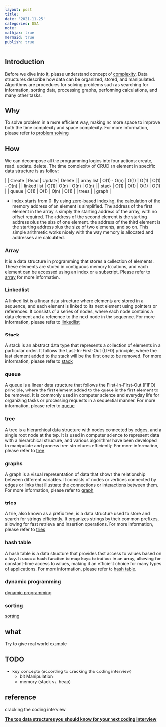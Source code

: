 ```yaml
---
layout: post
title:
date: '2021-11-25'
categories: DSA
note:
mathjax: true
mermaid: true
publish: true
---
```


## Introduction

Before we dive into it, please understand concept of [complexity]({{site.baseurl}}/dsa/2022/05/02/complexity.html). Data structures describe how data can be organized, stored, and manipulated. Algorithms are procedures for solving problems such as searching for information, sorting data, processing graphs, performing calculations, and many other tasks.

## Why

To solve problem in a more efficient way, making no more space to improve both the time complexity and space complexity. For more information, please refer to [problem solving]({{site.baseurl}}/dsa/2023/03/08/solve-problem.html)

## How

We can decompose all the programming logics into four actions: create, read, update, delete. The time complexity of CRUD an element in specific data structure is as follow:

|  | Create | Read | Update | Delete |
| array list | O(1) - O(n) | O(1) | O(1) | O(1) - O(n) |
| linked list | O(1) | O(n) | O(n) | O(n) |
| stack | O(1) | O(1) | O(1) | O(1) |
| queue | O(1) | O(1) | O(n) | O(1) |
| trees |
| graph |

* index starts from 0: By using zero-based indexing, the calculation of the memory address of an element is simplified. The address of the first element in the array is simply the starting address of the array, with no offset required. The address of the second element is the starting address plus the size of one element, the address of the third element is the starting address plus the size of two elements, and so on. This simple arithmetic works nicely with the way memory is allocated and addresses are calculated.

### Array

It is a data structure in programming that stores a collection of elements. These elements are stored in contiguous memory locations, and each element can be accessed using an index or a subscript. Please refer to [array]({{site.baseurl}}/dsa/2022/05/22/array.html) for more information.

### Linkedlist

A linked list is a linear data structure where elements are stored in a sequence, and each element is linked to its next element using pointers or references. It consists of a series of nodes, where each node contains a data element and a reference to the next node in the sequence. For more information, please refer to [linkedlist]({{site.baseurl}}/dsa/2022/05/23/linkedlist.html)

### Stack

A stack is an abstract data type that represents a collection of elements in a particular order. It follows the Last-In-First-Out (LIFO) principle, where the last element added to the stack will be the first one to be removed. For more information, please refer to [stack]({{site.baseurl}}/dsa/2022/06/24/stack.html)

### queue

A queue is a linear data structure that follows the First-In-First-Out (FIFO) principle, where the first element added to the queue is the first element to be removed. It is commonly used in computer science and everyday life for organizing tasks or processing requests in a sequential manner. For more information, please refer to [queue]({{site.baseurl}}/dsa/2022/06/24/queue.html)

### tree

A tree is a hierarchical data structure with nodes connected by edges, and a single root node at the top. It is used in computer science to represent data with a hierarchical structure, and various algorithms have been developed to manipulate and process tree structures efficiently. For more information, please refer to [tree]({{site.baseurl}}/dsa/2022/06/26/tree.html)

### graphs

A graph is a visual representation of data that shows the relationship between different variables. It consists of nodes or vertices connected by edges or links that illustrate the connections or interactions between them. For more information, please refer to [graph]({{site.baseurl}}/dsa/2023/03/19/graph.html)

### tries

A trie, also known as a prefix tree, is a data structure used to store and search for strings efficiently. It organizes strings by their common prefixes, allowing for fast retrieval and insertion operations. For more information, please refer to [tries]({{site.baseurl}}/dsa/2023/04/26/tries.html)

### hash table

A hash table is a data structure that provides fast access to values based on a key. It uses a hash function to map keys to indices in an array, allowing for constant-time access to values, making it an efficient choice for many types of applications. For more information, please refer to [hash table]({{site.baseurl}}/dsa/2023/04/23/hash-table.html).

### dynamic programming

[dynamic programming]({{site.baseurl}}/dsa/2023/03/24/dynamic-programming.html)

### sorting

[sorting]({{site.baseurl}}/dsa/2023/03/09/sorting.html)

## what

Try to give real world example

## TODO

* key concepts (according to cracking the coding interview)
  * bit Manipulation
  * memory (stack vs. heap)

## reference

cracking the coding interview

[**The top data structures you should know for your next coding interview**](https://www.freecodecamp.org/news/the-top-data-structures-you-should-know-for-your-next-coding-interview-36af0831f5e3/)
